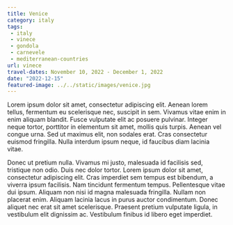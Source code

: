 ```yaml
---
title: Venice
category: italy
tags:
 - italy
 - vinece
 - gondola
 - carnevele
 - mediterranean-countries
url: vinece
travel-dates: November 10, 2022 - December 1, 2022
date: "2022-12-15"
featured-image: ../../static/images/venice.jpg
---
```


Lorem ipsum dolor sit amet, consectetur adipiscing elit. Aenean lorem tellus, fermentum eu scelerisque nec, suscipit in sem. Vivamus vitae enim in enim aliquam blandit. Fusce vulputate elit ac posuere pulvinar. Integer neque tortor, porttitor in elementum sit amet, mollis quis turpis. Aenean vel congue urna. Sed ut maximus elit, non sodales erat. Cras consectetur euismod fringilla. Nulla interdum ipsum neque, id faucibus diam lacinia vitae.

Donec ut pretium nulla. Vivamus mi justo, malesuada id facilisis sed, tristique non odio. Duis nec dolor tortor. Lorem ipsum dolor sit amet, consectetur adipiscing elit. Cras imperdiet sem tempus est bibendum, a viverra ipsum facilisis. Nam tincidunt fermentum tempus. Pellentesque vitae dui ipsum. Aliquam non nisi id magna malesuada fringilla. Nullam non placerat enim. Aliquam lacinia lacus in purus auctor condimentum. Donec aliquet nec erat sit amet scelerisque. Praesent pretium vulputate ligula, in vestibulum elit dignissim ac. Vestibulum finibus id libero eget imperdiet.
